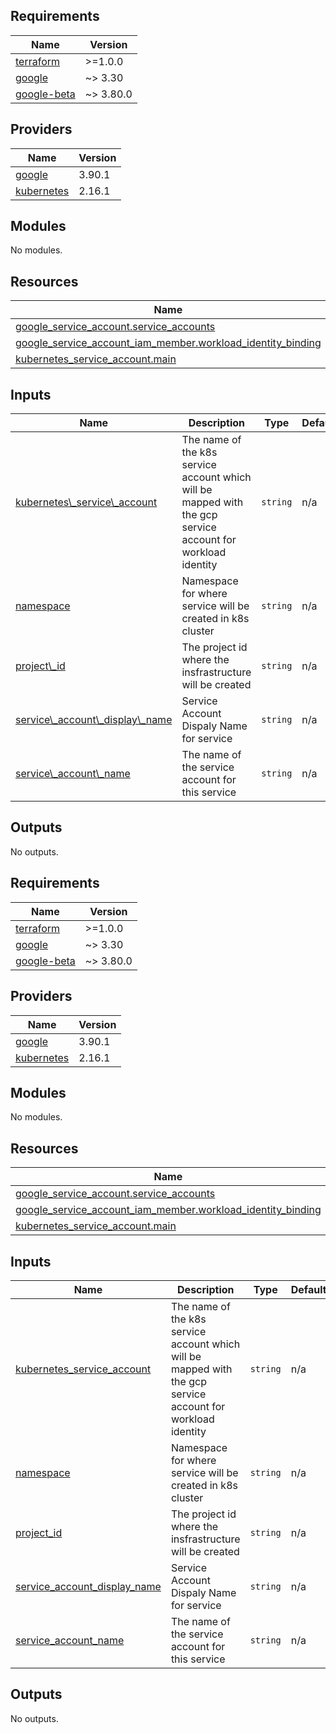 <!-- BEGIN_TF_DOCS -->
<!-- BEGIN\_TF\_DOCS -->
## Requirements

| Name | Version |
|------|---------|
| <a name="requirement\_terraform"></a> [terraform](#requirement\\_terraform) | >=1.0.0 |
| <a name="requirement\_google"></a> [google](#requirement\\_google) | ~> 3.30 |
| <a name="requirement\_google-beta"></a> [google-beta](#requirement\\_google-beta) | ~> 3.80.0 |

## Providers

| Name | Version |
|------|---------|
| <a name="provider\_google"></a> [google](#provider\\_google) | 3.90.1 |
| <a name="provider\_kubernetes"></a> [kubernetes](#provider\\_kubernetes) | 2.16.1 |

## Modules

No modules.

## Resources

| Name | Type |
|------|------|
| [google\_service\_account.service\_accounts](https://registry.terraform.io/providers/hashicorp/google/latest/docs/resources/service_account) | resource |
| [google\_service\_account\_iam\_member.workload\_identity\_binding](https://registry.terraform.io/providers/hashicorp/google/latest/docs/resources/service_account\_iam\_member) | resource |
| [kubernetes\_service\_account.main](https://registry.terraform.io/providers/hashicorp/kubernetes/latest/docs/resources/service_account) | resource |

## Inputs

| Name | Description | Type | Default | Required |
|------|-------------|------|---------|:--------:|
| <a name="input\_kubernetes\_service\_account"></a> [kubernetes\\_service\\_account](#input\\_kubernetes\\_service\\_account) | The name of the k8s service account which will be mapped with the gcp service account for workload identity | `string` | n/a | yes |
| <a name="input\_namespace"></a> [namespace](#input\\_namespace) | Namespace for where service will be created in k8s cluster | `string` | n/a | yes |
| <a name="input\_project\_id"></a> [project\\_id](#input\\_project\\_id) | The project id where the insfrastructure will be created | `string` | n/a | yes |
| <a name="input\_service\_account\_display\_name"></a> [service\\_account\\_display\\_name](#input\\_service\\_account\\_display\\_name) | Service Account Dispaly Name for service | `string` | n/a | yes |
| <a name="input\_service\_account\_name"></a> [service\\_account\\_name](#input\\_service\\_account\\_name) | The name of the service account for this service | `string` | n/a | yes |

## Outputs

No outputs.
<!-- END\_TF\_DOCS -->

## Requirements

| Name | Version |
|------|---------|
| <a name="requirement_terraform"></a> [terraform](#requirement\_terraform) | >=1.0.0 |
| <a name="requirement_google"></a> [google](#requirement\_google) | ~> 3.30 |
| <a name="requirement_google-beta"></a> [google-beta](#requirement\_google-beta) | ~> 3.80.0 |

## Providers

| Name | Version |
|------|---------|
| <a name="provider_google"></a> [google](#provider\_google) | 3.90.1 |
| <a name="provider_kubernetes"></a> [kubernetes](#provider\_kubernetes) | 2.16.1 |

## Modules

No modules.

## Resources

| Name | Type |
|------|------|
| [google_service_account.service_accounts](https://registry.terraform.io/providers/hashicorp/google/latest/docs/resources/service_account) | resource |
| [google_service_account_iam_member.workload_identity_binding](https://registry.terraform.io/providers/hashicorp/google/latest/docs/resources/service_account_iam_member) | resource |
| [kubernetes_service_account.main](https://registry.terraform.io/providers/hashicorp/kubernetes/latest/docs/resources/service_account) | resource |

## Inputs

| Name | Description | Type | Default | Required |
|------|-------------|------|---------|:--------:|
| <a name="input_kubernetes_service_account"></a> [kubernetes\_service\_account](#input\_kubernetes\_service\_account) | The name of the k8s service account which will be mapped with the gcp service account for workload identity | `string` | n/a | yes |
| <a name="input_namespace"></a> [namespace](#input\_namespace) | Namespace for where service will be created in k8s cluster | `string` | n/a | yes |
| <a name="input_project_id"></a> [project\_id](#input\_project\_id) | The project id where the insfrastructure will be created | `string` | n/a | yes |
| <a name="input_service_account_display_name"></a> [service\_account\_display\_name](#input\_service\_account\_display\_name) | Service Account Dispaly Name for service | `string` | n/a | yes |
| <a name="input_service_account_name"></a> [service\_account\_name](#input\_service\_account\_name) | The name of the service account for this service | `string` | n/a | yes |

## Outputs

No outputs.
<!-- END_TF_DOCS -->